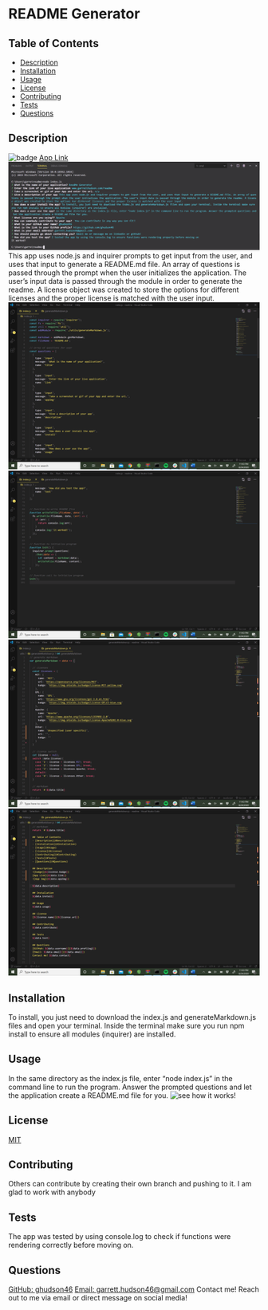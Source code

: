 # README Generator
  ## Table of Contents
  - [Description](#Description)
  - [Installation](#Installation)
  - [Usage](#Usage)
  - [License](#License)
  - [Contributing](#Contributing)
  - [Tests](#Tests)
  - [Questions](#Questions)
  ## Description
  ![badge](https://img.shields.io/badge/License-MIT-yellow.svg)
  [App Link](https://github.com/ghudson46/readme)
  ![App Img](readme1.png)
  This app uses node.js and inquirer prompts to get input from the user, and uses that input to generate a README.md file. An array of questions is passed through the prompt when the user initializes the application. The user’s input data is passed through the module in order to generate the readme. A license object was created to store the options for different licenses and the proper license is matched with the user input. ![App Img](readme2.png) ![App Img](readme3.png) ![App Img](readme4.png) ![App Img](readme5.png)
  ## Installation
  To install, you just need to download the index.js and generateMarkdown.js files and open your terminal. Inside the terminal make sure you run npm install to ensure all modules (inquirer) are installed.
  ## Usage
  In the same directory as the index.js file, enter “node index.js” in the command line to run the program. Answer the prompted questions and let the application create a README.md file for you. ![see how it works!](https://drive.google.com/drive/u/0/my-drive)
  ## License
  [MIT](https://opensource.org/licenses/MIT)
  ## Contributing
  Others can contribute by creating their own branch and pushing to it. I am glad to work with anybody
  ## Tests
  The app was tested by using console.log to check if functions were rendering correctly before moving on.
  ## Questions
  [GitHub: ghudson46](https://github.com/ghudson46)
  [Email: garrett.hudson46@gmail.com](garrett.hudson46@gmail.com)
  Contact me! Reach out to me via email or direct message on social media!
  
